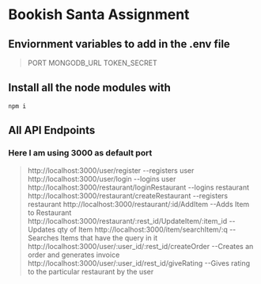 # Bookish Santa Assignment

## Enviornment variables to add in the .env file

> PORT MONGODB_URL TOKEN_SECRET

## Install all the node modules with

`npm i`

## All API Endpoints 
### Here I am using 3000 as default port

> http://localhost:3000/user/register    --registers user 
> http://localhost:3000/user/login       --logins user
> http://localhost:3000/restaurant/loginRestaurant   --logins restaurant
> http://localhost:3000/restaurant/createRestaurant  --registers restaurant
> http://localhost:3000/restaurant/:id/AddItem        --Adds Item to Restaurant
> http://localhost:3000/restaurant/:rest_id/UpdateItem/:item_id     --Updates qty of Item
> http://localhost:3000/item/searchItem/:q          --Searches Items that have the query in it
> http://localhost:3000/user/:user_id/:rest_id/createOrder   --Creates an order and generates invoice
> http://localhost:3000/user/:user_id/rest_id/giveRating     --Gives rating to the particular restaurant by the user

